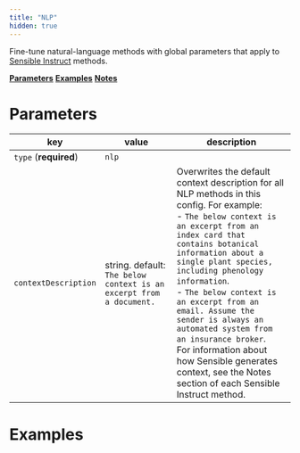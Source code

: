 ```yaml
---
title: "NLP"
hidden: true
---
```


Fine-tune natural-language methods with global parameters that apply to [Sensible Instruct](doc:instruct) methods. 

[**Parameters**](doc:nlp#parameters)
[**Examples**](doc:nlp#examples)
[**Notes**](doc:nlp#notes)

Parameters
====

| key                   | value                                                        | description                                                  |
| --------------------- | ------------------------------------------------------------ | ------------------------------------------------------------ |
| `type` (**required**) | `nlp`                                                        |                                                              |
| `contextDescription`  | string. default:  `The below context is an excerpt from a document.` | Overwrites the default context description for all NLP methods in this config.  For example:<br/> - `The below context is an excerpt from an index card that contains botanical information about a single plant species, including phenology information`.  <br/> - `The below context is an excerpt from an email. Assume the sender is always an automated system from an insurance broker`. <br/>For information about how Sensible generates context, see the Notes section of each Sensible Instruct method. |


Examples
====